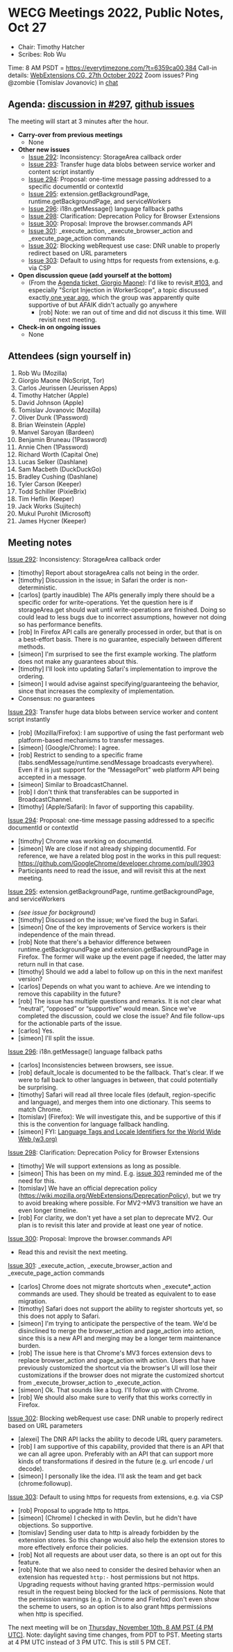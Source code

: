 # WECG Meetings 2022, Public Notes, Oct 27

 * Chair: Timothy Hatcher
 * Scribes: Rob Wu

Time: 8 AM PSDT = https://everytimezone.com/?t=6359ca00,384
Call-in details: [WebExtensions CG, 27th October 2022](https://www.w3.org/events/meetings/d7bbce8f-549f-46ea-b440-ea6902f8707c/20221027T080000)
Zoom issues? Ping @zombie (Tomislav Jovanovic) in [chat](https://github.com/w3c/webextensions/blob/main/CONTRIBUTING.md#joining-chat)


## Agenda: [discussion in #297](https://github.com/w3c/webextensions/issues/297), [github issues](https://github.com/w3c/webextensions/issues)

The meeting will start at 3 minutes after the hour.

 * **Carry-over from previous meetings**
   * None
 * **Other new issues**
   * [Issue 292](https://github.com/w3c/webextensions/issues/292): Inconsistency: StorageArea callback order
   * [Issue 293](https://github.com/w3c/webextensions/issues/293): Transfer huge data blobs between service worker and content script instantly
   * [Issue 294](https://github.com/w3c/webextensions/issues/294): Proposal: one-time message passing addressed to a specific documentId or contextId
   * [Issue 295](https://github.com/w3c/webextensions/issues/295): extension.getBackgroundPage, runtime.getBackgroundPage, and serviceWorkers
   * [Issue 296](https://github.com/w3c/webextensions/issues/296): i18n.getMessage() language fallback paths
   * [Issue 298](https://github.com/w3c/webextensions/issues/298): Clarification: Deprecation Policy for Browser Extensions
   * [Issue 300](https://github.com/w3c/webextensions/issues/300): Proposal: Improve the browser.commands API
   * [Issue 301](https://github.com/w3c/webextensions/issues/301): \_execute_action, \_execute_browser_action and \_execute_page_action commands
   * [Issue 302](https://github.com/w3c/webextensions/issues/302): Blocking webRequest use case: DNR unable to properly redirect based on URL parameters
   * [Issue 303](https://github.com/w3c/webextensions/issues/303): Default to using https for requests from extensions, e.g. via CSP
 * **Open discussion queue (add yourself at the bottom)**
   * (From the [Agenda ticket, Giorgio Maone](https://github.com/w3c/webextensions/issues/297#issuecomment-1281019233)): I'd like to revisit[ #103](https://github.com/w3c/webextensions/issues/103), and especially "Script Injection in WorkerScope", a topic discussed exactly[ one year ago](https://github.com/w3c/webextensions/blob/50d2e7aa94ae4ed41ad420268fd451b73d1e15cc/_minutes/2021-10-28-wecg.md), which the group was apparently quite supportive of but AFAIK didn't actually go anywhere
     * [rob] Note: we ran out of time and did not discuss it this time. Will revisit next meeting.
 * **Check-in on ongoing issues**
   * None


## Attendees (sign yourself in)

 1. Rob Wu (Mozilla)
 2. Giorgio Maone (NoScript, Tor)
 3. Carlos Jeurissen (Jeurissen Apps)
 4. Timothy Hatcher (Apple)
 5. David Johnson (Apple)
 6. Tomislav Jovanovic (Mozilla)
 7. Oliver Dunk (1Password)
 8. Brian Weinstein (Apple)
 9. Manvel Saroyan (Bardeen)
 10. Benjamin Bruneau (1Password)
 11. Annie Chen (1Password)
 12. Richard Worth (Capital One)
 13. Lucas Selker (Dashlane)
 14. Sam Macbeth (DuckDuckGo)
 15. Bradley Cushing (Dashlane)
 16. Tyler Carson (Keeper)
 17. Todd Schiller (PixieBrix)
 18. Tim Heflin (Keeper)
 19. Jack Works (Sujitech)
 20. Mukul Purohit (Microsoft)
 21. James Hycner (Keeper)


## Meeting notes

[Issue 292](https://github.com/w3c/webextensions/issues/292): Inconsistency: StorageArea callback order

 * [timothy] Report about storageArea calls not being in the order.
 * [timothy] Discussion in the issue; in Safari the order is non-deterministic.
 * [carlos] (partly inaudible) The APIs generally imply there should be a specific order for write-operations. Yet the question here is if storageArea.get should wait until write-operations are finished. Doing so could lead to less bugs due to incorrect assumptions, however not doing so has performance benefits.
 * [rob] In Firefox API calls are generally processed in order, but that is on a best-effort basis. There is no guarantee, especially between different methods.
 * [simeon] I'm surprised to see the first example working. The platform does not make any guarantees about this.
 * [timothy] I'll look into updating Safari's implementation to improve the ordering.
 * [simeon] I would advise against specifying/guaranteeing the behavior, since that increases the complexity of implementation.
 * Consensus: no guarantees

[Issue 293](https://github.com/w3c/webextensions/issues/293): Transfer huge data blobs between service worker and content script instantly

 * [rob] (Mozilla/Firefox): I am supportive of using the fast performant web platform-based mechanisms to transfer messages.
 * [simeon] (Google/Chrome): I agree.
 * [rob] Restrict to sending to a specific frame (tabs.sendMessage/runtime.sendMessage broadcasts everywhere). Even if it is just support for the “MessagePort” web platform API being accepted in a message.
 * [simeon] Similar to BroadcastChannel.
 * [rob] I don't think that transferables can be supported in BroadcastChannel.
 * [timothy] (Apple/Safari): In favor of supporting this capability.

[Issue 294](https://github.com/w3c/webextensions/issues/294): Proposal: one-time message passing addressed to a specific documentId or contextId

 * [timothy] Chrome was working on documentId.
 * [simeon] We are close if not already shipping documentId. For reference, we have a related blog post in the works in this pull request: https://github.com/GoogleChrome/developer.chrome.com/pull/3903
 * Participants need to read the issue, and will revisit this at the next meeting.

[Issue 295](https://github.com/w3c/webextensions/issues/295): extension.getBackgroundPage, runtime.getBackgroundPage, and serviceWorkers

 * _(see issue for background)_
 * [timothy] Discussed on the issue; we've fixed the bug in Safari.
 * [simeon] One of the key improvements of Service workers is their independence of the main thread.
 * [rob] Note that there's a behavior difference between runtime.getBackgroundPage and extension.getBackgroundPage in Firefox. The former will wake up the event page if needed, the latter may return null in that case.
 * [timothy] Should we add a label to follow up on this in the next manifest version?
 * [carlos] Depends on what you want to achieve. Are we intending to remove this capability in the future?
 * [rob] The issue has multiple questions and remarks. It is not clear what “neutral”, “opposed” or “supportive” would mean. Since we've completed the discussion, could we close the issue? And file follow-ups for the actionable parts of the issue.
 * [carlos] Yes.
 * [simeon] I'll split the issue.

[Issue 296](https://github.com/w3c/webextensions/issues/296): i18n.getMessage() language fallback paths

 * [carlos] Inconsistencies between browsers, see issue.
 * [rob] default_locale is documented to be the fallback. That's clear. If we were to fall back to other languages in between, that could potentially be surprising.
 * [timothy] Safari will read all three locale files (default, region-specific and language), and merges them into one dictionary. This seems to match Chrome.
 * [tomislav] (Firefox): We will investigate this, and be supportive of this if this is the convention for language fallback handling.
 * [simeon] FYI: [Language Tags and Locale Identifiers for the World Wide Web (w3.org)](https://www.w3.org/TR/ltli/)

[Issue 298](https://github.com/w3c/webextensions/issues/298): Clarification: Deprecation Policy for Browser Extensions

 * [timothy] We will support extensions as long as possible.
 * [simeon] This has been on my mind. E.g. [issue 303](https://github.com/w3c/webextensions/issues/303) reminded me of the need for this.
 * [tomislav] We have an official deprecation policy (https://wiki.mozilla.org/WebExtensions/DeprecationPolicy), but we try to avoid breaking where possible. For MV2->MV3 transition we have an even longer timeline.
 * [rob] For clarity, we don't yet have a set plan to deprecate MV2. Our plan is to revisit this later and provide at least one year of notice.

[Issue 300](https://github.com/w3c/webextensions/issues/300): Proposal: Improve the browser.commands API

 * Read this and revisit the next meeting.

[Issue 301](https://github.com/w3c/webextensions/issues/301): \_execute_action, \_execute_browser_action and \_execute_page_action commands

 * [carlos] Chrome does not migrate shortcuts when \_execute\*\_action commands are used. They should be treated as equivalent to to ease migration.
 * [timothy] Safari does not support the ability to register shortcuts yet, so this does not apply to Safari.
 * [simeon] I'm trying to anticipate the perspective of the team. We'd be disinclined to merge the browser_action and page_action into action, since this is a new API and merging may be a longer term maintenance burden.
 * [rob] The issue here is that Chrome's MV3 forces extension devs to replace browser_action and page_action with action. Users that have previously customized the shortcut via the browser's UI will lose their customizations if the browser does not migrate the customized shortcut from \_execute_browser_action to \_execute_action.
 * [simeon] Ok. That sounds like a bug. I'll follow up with Chrome.
 * [rob] We should also make sure to verify that this works correctly in Firefox.

[Issue 302](https://github.com/w3c/webextensions/issues/302): Blocking webRequest use case: DNR unable to properly redirect based on URL parameters

 * [alexei] The DNR API lacks the ability to decode URL query parameters.
 * [rob] I am supportive of this capability, provided that there is an API that we can all agree upon. Preferably with an API that can support more kinds of transformations if desired in the future (e.g. url encode / url decode).
 * [simeon] I personally like the idea. I'll ask the team and get back (chrome:followup).

[Issue 303](https://github.com/w3c/webextensions/issues/303): Default to using https for requests from extensions, e.g. via CSP

 * [rob] Proposal to upgrade http to https.
 * [simeon] (Chrome) I checked in with Devlin, but he didn't have objections. So supportive.
 * [tomislav] Sending user data to http is already forbidden by the extension stores. So this change would also help the extension stores to more effectively enforce their policies.
 * [rob] Not all requests are about user data, so there is an opt out for this feature.
 * [rob] Note that we also need to consider the desired behavior when an extension has requested `http:-` host permissions but not https. Upgrading requests without having granted https:-permission would result in the request being blocked for the lack of permissions. Note that the permission warnings (e.g. in Chrome and Firefox) don't even show the scheme to users, so an option is to also grant https permissions when http is specified.

The next meeting will be on [Thursday, November 10th, 8 AM PST (4 PM UTC)](https://everytimezone.com/?t=6359ca00,384). Note: daylight saving time changes, from PDT to PST. Meeting starts at 4 PM UTC instead of 3 PM UTC. This is still 5 PM CET.
